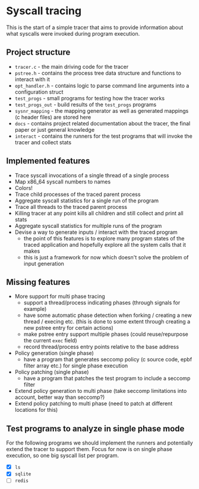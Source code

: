 # Syscall tracing
This is the start of a simple tracer that aims to provide information about what syscalls were invoked during program execution.

## Project structure
* `tracer.c` - the main driving code for the tracer
* `pstree.h` - contains the process tree data structure and functions to interact with it
* `opt_handler.h` - contains logic to parse command line arguments into a configuration struct
* `test_progs` - small programs for testing how the tracer works
* `test_progs_out` - build results of the `test_progs` programs
* `sysnr_mapping` - the mapping generator as well as generated mappings (c header files) are stored here
* `docs` - contains project related documentation about the tracer, the final paper or just general knowledge
* `interact` - contains the runners for the test programs that will invoke the tracer and collect stats

## Implemented features
* Trace syscall invocations of a single thread of a single process
* Map x86_64 syscall numbers to names
* Colors!
* Trace child processes of the traced parent process
* Aggregate syscall statistics for a single run of the program
* Trace all threads to the traced parent process
* Killing tracer at any point kills all children and still collect and print all stats
* Aggregate syscall statistics for multiple runs of the program
* Devise a way to generate inputs / interact with the traced program
    - the point of this features is to explore many program states of the traced application and hopefully explore all the system calls that it makes
    - this is just a framework for now which doesn't solve the problem of input generation

## Missing features
* More support for multi phase tracing
    - support a thread/process indicating phases (through signals for example)
    - have some automatic phase detection when forking / creating a new thread / execing etc. (this is done to some extent through creating a new pstree entry for certain actions)
    - make pstree entry support multiple phases (could reuse/repurpose the current `exec` field)
    - record thread/process entry points relative to the base address
* Policy generation (single phase)
    - have a program that generates seccomp policy (c source code, epbf filter array etc.) for single phase execution
* Policy patching (single phase)
    - have a program that patches the test program to include a seccomp filter
* Extend policy generation to multi phase (take seccomp limitations into account, better way than seccomp?)
* Extend policy patching to multi phase (need to patch at different locations for this)

## Test programs to analyze in single phase mode
For the following programs we should implement the runners and potentially extend the tracer to support them.
Focus for now is on single phase execution, so one big syscall list per program.
- [x] `ls`
- [x] `sqlite`
- [ ] `redis`

